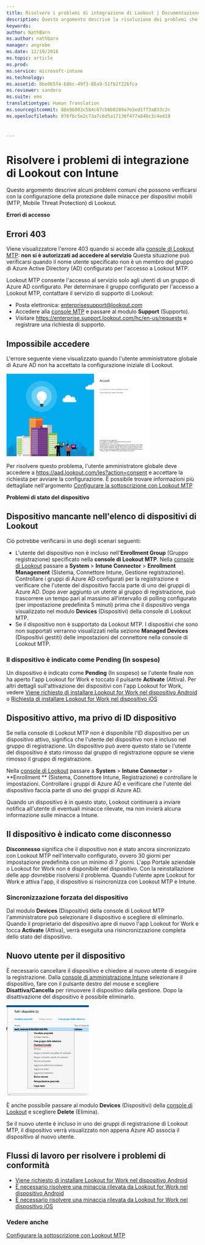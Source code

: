 ```yaml
---
title: Risolvere i problemi di integrazione di Lookout | Documentazione Microsoft
description: Questo argomento descrive la risoluzione dei problemi che si verificano comunemente con l&quot;integrazione di Lookout
keywords: 
author: NathBarn
ms.author: nathbarn
manager: angrobe
ms.date: 12/19/2016
ms.topic: article
ms.prod: 
ms.service: microsoft-intune
ms.technology: 
ms.assetid: bbe0b5f4-b8bc-49f3-85a9-51fb2f226fca
ms.reviewer: sandera
ms.suite: ems
translationtype: Human Translation
ms.sourcegitcommit: 80e96003c584c67cb6b0289a7e2ed1ff3a833c2c
ms.openlocfilehash: 076fbc5e2c73a7c6d5a17130f477a840c3c4ed19


---
```


# <a name="troubleshoot-lookout-integration-with-intune"></a>Risolvere i problemi di integrazione di Lookout con Intune
Questo argomento descrive alcuni problemi comuni che possono verificarsi con la configurazione della protezione dalle minacce per dispositivi mobili (MTP, Mobile Threat Protection) di Lookout.

**Errori di accesso**

## <a name="403-errors"></a>Errori 403
Viene visualizzatore l'errore 403 quando si accede alla [console di Lookout MTP](https://aad.lookout.com): **non si è autorizzati ad accedere al servizio** Questa situazione può verificarsi quando il nome utente specificato non è un membro del gruppo di Azure Active Directory (AD) configurato per l'accesso a Lookout MTP.

Lookout MTP consente l'accesso al servizio solo agli utenti di un gruppo di Azure AD configurato. Per determinare il gruppo configurato per l'accesso a Lookout MTP, contattare il servizio di supporto di Lookout:

* Posta elettronica: enterprisesupport@lookout.com
* Accedere alla [console MTP](http://aad.lookout.com) e passare al modulo **Support** (Supporto).
* Visitare https://enterprise.support.lookout.com/hc/en-us/requests e registrare una richiesta di supporto.

## <a name="unable-to-sign-in"></a>Impossibile accedere
L'errore seguente viene visualizzato quando l'utente amministratore globale di Azure AD non ha accettato la configurazione iniziale di Lookout.

![screenshot della schermata di accesso a Lookout che mostra l'errore di accesso](../media/mtp/lookout-mtp-consent-not-accepted-error.png)

Per risolvere questo problema, l'utente amministratore globale deve accedere a https://aad.lookout.com/les?action=consent e accettare la richiesta per avviare la configurazione. È possibile trovare informazioni più dettagliate nell'argomento [Configurare la sottoscrizione con Lookout MTP](../deploy-use/set-up-your-subscription-with-lookout-mtp.md)

**Problemi di stato del dispositivo**

## <a name="device-missing-from-lookout-device-list"></a>Dispositivo mancante nell'elenco di dispositivi di Lookout

Ciò potrebbe verificarsi in uno degli scenari seguenti:
* L'utente del dispositivo non è incluso nell'**Enrollment Group** (Gruppo registrazione) specificato nella **console di Lookout MTP**.  Nella [console di Lookout](http://aad.lookout.com) passare a **System** > **Intune Connector** > **Enrollment Management** (Sistema, Connettore Intune, Gestione registrazione).  Controllare i gruppi di Azure AD configurati per la registrazione e verificare che l'utente del dispositivo faccia parte di uno dei gruppi di Azure AD.  Dopo aver aggiunto un utente al gruppo di registrazione, può trascorrere un tempo pari al massimo all'intervallo di polling configurato (per impostazione predefinita 5 minuti) prima che il dispositivo venga visualizzato nel modulo **Devices** (Dispositivi) della console di Lookout MTP.
* Se il dispositivo non è supportato da Lookout MTP.  I dispositivi che sono non supportati verranno visualizzati nella sezione **Managed Devices** (Dispositivi gestiti) delle impostazioni del connettore nella console di Lookout MTP.

### <a name="device-reported-as-pending"></a>Il dispositivo è indicato come **Pending** (In sospeso)

Un dispositivo è indicato come **Pending** (In sospeso) se l'utente finale non ha aperto l'app Lookout for Work e toccato il pulsante **Activate** (Attiva). Per altri dettagli sull'attivazione dei dispositivi con l'app Lookout for Work, vedere [Viene richiesto di installare Lookout for Work nel dispositivo Android](http://docs.microsoft.com/intune/enduser/you-are-prompted-to-install-lookout-for-work-android) o [Richiesta di installare Lookout for Work nel dispositivo iOS](https://docs.microsoft.com/en-us/intune/enduser/you-are-prompted-to-install-lookout-for-work-ios)

## <a name="device-whos-active-but-has-no-device-id"></a>Dispositivo attivo, ma privo di ID dispositivo
Se nella console di Lookout MTP non è disponibile l'ID dispositivo per un dispositivo attivo, significa che l'utente del dispositivo non è incluso nel gruppo di registrazione. Un dispositivo può avere questo stato se l'utente del dispositivo è stato rimosso dal gruppo di registrazione oppure se viene rimosso il gruppo di registrazione.

Nella [console di Lookout](http://aad.lookout.com) passare a **System** > **Intune Connector** > **Enrollment ** (Sistema, Connettore Intune, Registrazione) e controllare le impostazioni.  Controllare i gruppi di Azure AD e verificare che l'utente del dispositivo faccia parte di uno dei gruppi di Azure AD.

Quando un dispositivo è in questo stato, Lookout continuerà a inviare notifica all'utente di eventuali minacce rilevate, ma non invierà alcuna informazione sulle minacce a Intune.

## <a name="device-reported-as-disconnected"></a>Il dispositivo è indicato come **disconnesso**

**Disconnesso** significa che il dispositivo non è stato ancora sincronizzato con Lookout MTP nell'intervallo configurato, ovvero 30 giorni per impostazione predefinita con un minimo di 7 giorni. L'app Portale aziendale o Lookout for Work non è disponibile nel dispositivo. Con la reinstallazione delle app dovrebbe risolversi il problema. Quando l'utente apre Lookout for Work e attiva l'app, il dispositivo si risincronizza con Lookout MTP e Intune.    

### <a name="forcing-a-device-sync"></a>Sincronizzazione forzata del dispositivo
Dal modulo **Devices** (Dispositivi) della console di Lookout MTP l'amministratore può selezionare il dispositivo e scegliere di eliminarlo.   Quando il proprietario del dispositivo apre di nuovo l'app Lookout for Work e tocca **Activate** (Attiva), verrà eseguita una risincronizzazione completa dello stato del dispositivo.

## <a name="device-has-a-new-user"></a>Nuovo utente per il dispositivo
È necessario cancellare il dispositivo e chiedere al nuovo utente di eseguire la registrazione.  Dalla [console di amministrazione Intune](https://manage.microsoft.com) selezionare il dispositivo, fare con il pulsante destro del mouse e scegliere **Disattiva/Cancella** per rimuovere il dispositivo dalla gestione. Dopo la disattivazione del dispositivo è possibile eliminarlo.

![screenshot del modulo del dispositivo nella console di amministrazione Intune con l'opzione disattiva/cancella visualizzata](../media/mtp/mtp-retire-device-intune-console.png)

È anche possibile passare al modulo **Devices** (Dispositivi) della [console di Lookout](http://aad.lookout.com) e scegliere **Delete** (Elimina).  

Se il nuovo utente è incluso in uno dei gruppi di registrazione di Lookout MTP, il dispositivo verrà visualizzato non appena Azure AD associa il dispositivo al nuovo utente.

## <a name="compliance-remediation-workflows"></a>Flussi di lavoro per risolvere i problemi di conformità
- [Viene richiesto di installare Lookout for Work nel dispositivo Android]( http://docs.microsoft.com/intune/enduser/you-are-prompted-to-install-lookout-for-work-android)
- [È necessario risolvere una minaccia rilevata da Lookout for Work nel dispositivo Android](http://docs.microsoft.com/intune/enduser/you-need-to-resolve-a-threat-found-by-lookout-for-work-android)
- [È necessario risolvere una minaccia rilevata da Lookout for Work nel dispositivo iOS](https://docs.microsoft.com/en-us/intune/enduser/you-need-to-resolve-a-threat-found-by-lookout-for-work-ios)


### <a name="see-also"></a>Vedere anche
[Configurare la sottoscrizione con Lookout MTP](https://docs.microsoft.com/en-us/intune/deploy-use/set-up-your-subscription-with-lookout-mtp)



<!--HONumber=Dec16_HO4-->


